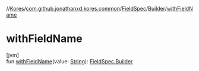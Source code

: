 //[Kores](../../../../index.md)/[com.github.jonathanxd.kores.common](../../index.md)/[FieldSpec](../index.md)/[Builder](index.md)/[withFieldName](with-field-name.md)

# withFieldName

[jvm]\
fun [withFieldName](with-field-name.md)(value: [String](https://kotlinlang.org/api/latest/jvm/stdlib/kotlin/-string/index.html)): [FieldSpec.Builder](index.md)
